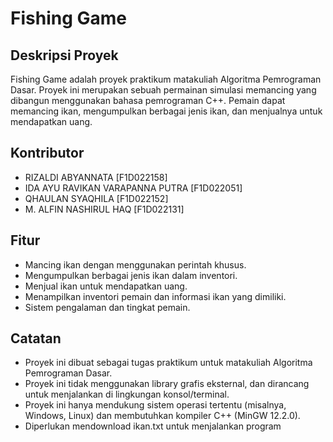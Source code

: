 # Fishing Game

## Deskripsi Proyek

Fishing Game adalah proyek praktikum matakuliah Algoritma Pemrograman Dasar. Proyek ini merupakan sebuah permainan simulasi memancing yang dibangun menggunakan bahasa pemrograman C++. Pemain dapat memancing ikan, mengumpulkan berbagai jenis ikan, dan menjualnya untuk mendapatkan uang.

## Kontributor

- RIZALDI ABYANNATA [F1D022158]
- IDA AYU RAVIKAN VARAPANNA PUTRA [F1D022051]
- QHAULAN SYAQHILA [F1D022152]
- M. ALFIN NASHIRUL HAQ [F1D022131]

## Fitur

- Mancing ikan dengan menggunakan perintah khusus.
- Mengumpulkan berbagai jenis ikan dalam inventori.
- Menjual ikan untuk mendapatkan uang.
- Menampilkan inventori pemain dan informasi ikan yang dimiliki.
- Sistem pengalaman dan tingkat pemain.

## Catatan

- Proyek ini dibuat sebagai tugas praktikum untuk matakuliah Algoritma Pemrograman Dasar.
- Proyek ini tidak menggunakan library grafis eksternal, dan dirancang untuk menjalankan di lingkungan konsol/terminal.
- Proyek ini hanya mendukung sistem operasi tertentu (misalnya, Windows, Linux) dan membutuhkan kompiler C++ (MinGW 12.2.0).
- Diperlukan mendownload ikan.txt untuk menjalankan program
